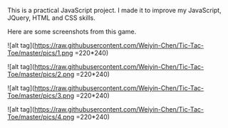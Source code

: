 This is a practical JavaScript project. I made it to improve my JavaScript, JQuery, HTML and CSS skills.

Here are some screenshots from this game.


![alt tag](https://raw.githubusercontent.com/Weiyin-Chen/Tic-Tac-Toe/master/pics/1.png =220*240)

![alt tag](https://raw.githubusercontent.com/Weiyin-Chen/Tic-Tac-Toe/master/pics/2.png =220*240)

![alt tag](https://raw.githubusercontent.com/Weiyin-Chen/Tic-Tac-Toe/master/pics/3.png =220*240)

![alt tag](https://raw.githubusercontent.com/Weiyin-Chen/Tic-Tac-Toe/master/pics/4.png =220*240)
